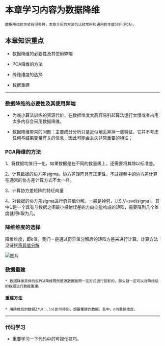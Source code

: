 # 本章学习内容为数据降维

    数据降维的方式有很多种，本章介绍的方法为比较常用和通用的主成分析(PCA)。
    
    
## 本章知识重点

  * 数据降维的必要性及其使用弊端
  
  * PCA降维的方法
  
  * 降维维度的选择
  
  * 数据重建
    
---

### 数据降维的必要性及其使用弊端

  * 为减小算法训练的资源代价，在数据维度太高容易引起算法运行太慢或者占用太多内存会采用数据降维。
  
  * 数据降维带来的问题：主要成分分析只是近似地丢弃掉一些特征，它并不考虑任何与结果变量有关的信息，因此可能会丢失非常重要的特征；

### PCA降维的方法

  1、将数据均值归一化，如果数据是在不同的数量级上，还需要将其除以标准差。
  
  2、计算数据的协方差sigma。协方差矩阵具有正定性，不过视频中的协方差计算在通常的协方差计算方式不太一样。
  
  3、计算协方差矩阵的特征向量
  
  4、对数据的协方差sigma进行奇异值分解。一般是掉包，U,S,V=svd(sigma)。其中U是一个具有与数据之间最小投射误差的方向向量构成的矩阵，需要降到几个维度就将k取为几。
  

### 降维维度的选择
  
  降维维度，即k值。我们一是通过奇异值分解后的矩阵方差来进行计算。计算方法见链接[奇异值分解](https://www.cnblogs.com/lzllovesyl/p/5243370.html)
 
 ![图片]()
  
### 数据重建

    * 数据降维具体的说PCA降维既然是源数据按照一定方式进行投影的，那么就一定可以对降维后的数据进行数据重建。
    
 #### 重建方法
 
    * 用降维后的数据Z*U(:,:n)即可得到，想要重建的数据。其中，n为重建维度。
       
---

### 代码学习

  * 重要学习一下代码中的可视化技巧。
